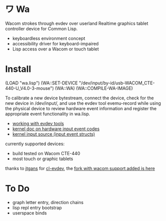 
# ワ Wa

Wacom strokes through evdev over userland
Realtime graphics tablet controller device for Common Lisp.

* keyboardless environment concept
* accessibility driver for keyboard-impaired
* Lisp access over a Wacom or touch tablet

# Install
(LOAD "wa.lisp")
(WA::SET-DEVICE "/dev/input/by-id/usb-WACOM_CTE-440-U_V4.0-3-mouse")
(WA::WA)
(WA::COMPILE-WA-IMAGE) 

To calibrate a new device bytestream, connect the device, check for the new device in /dev/input/, and use the evdev tool evemu-record while using the physical device to review hardware event information and register the appropriate event functionality in wa.lisp.

* [working with evdev tools](https://www.freedesktop.org/wiki/Evemu/)
* [kernel doc on hardware input event codes](https://www.kernel.org/doc/Documentation/input/event-codes.txt)
* [kernel input source (input event structs)](https://github.com/torvalds/linux/blob/master/include/uapi/linux/input.h)

currently supported devices:
* build tested on Wacom CTE-440
* most touch or graphic tablets

thanks to [jtgans](https://github.com/jtgans/) for [cl-evdev](https://github.com/jtgans/cl-evdev), the [fork with wacom support added is here](https://github.com/olewhalehunter/cl-evdev)

# To Do

* graph letter entry, direction chains
* lisp repl entry bootstrap
* userspace binds